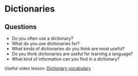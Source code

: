 # Dictionaries
## Questions
* Do you often use a dictionary?
* What do you use dictionaries for?
* What kinds of dictionaries do you think are most useful?
* Do you think dictionaries are useful for learning a language?
* What kind of information can you find in a dictionary?

Useful video lesson: <a href="http://ieltsliz.com/ielts-speaking-part-1-dictionaries/" target="_blank">Dictionary vocabulary</a>